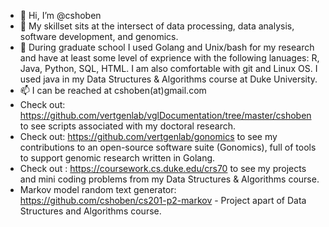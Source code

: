 - 👋 Hi, I’m @cshoben
- 👀 My skillset sits at the intersect of data processing, data analysis, software development, and genomics. 
- 🌱 During graduate school I used Golang and Unix/bash for my research and have at least some level of exprience with the following lanuages: R, Java, Python, SQL, HTML. I am also comfortable with git and Linux OS. I used java in my Data Structures & Algorithms course at Duke University.
- 📫 I can be reached at cshoben(at)gmail.com 
- Check out: https://github.com/vertgenlab/vglDocumentation/tree/master/cshoben to see scripts associated with my doctoral research.
- Check out: https://github.com/vertgenlab/gonomics to see my contributions to an open-source software suite (Gonomics), full of tools to support genomic research written in Golang.
- Check out : https://coursework.cs.duke.edu/crs70 to see my projects and mini coding problems from my Data Structures & Algorithms course. 
- Markov model random text generator: https://github.com/cshoben/cs201-p2-markov - Project apart of Data Structures and Algorithms course. 

<!---
cshoben/cshoben is a ✨ special ✨ repository because its `README.md` (this file) appears on your GitHub profile.
You can click the Preview link to take a look at your changes.
--->
